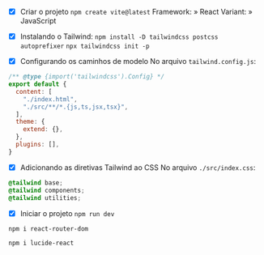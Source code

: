 - [x] Criar o projeto 
`npm create vite@latest`
Framework: » React
Variant: » JavaScript

- [x] Instalando o Tailwind:
`npm install -D tailwindcss postcss autoprefixer`
`npx tailwindcss init -p`

- [x] Configurando os caminhos de modelo
No arquivo `tailwind.config.js`:
```js
/** @type {import('tailwindcss').Config} */
export default {
  content: [
    "./index.html",
    "./src/**/*.{js,ts,jsx,tsx}",
  ],
  theme: {
    extend: {},
  },
  plugins: [],
}
```

- [x] Adicionando as diretivas Tailwind ao CSS
No arquivo `./src/index.css`:
```css
@tailwind base;
@tailwind components;
@tailwind utilities;
```

- [x] Iniciar o projeto 
`npm run dev`


`npm i react-router-dom`

`npm i lucide-react`